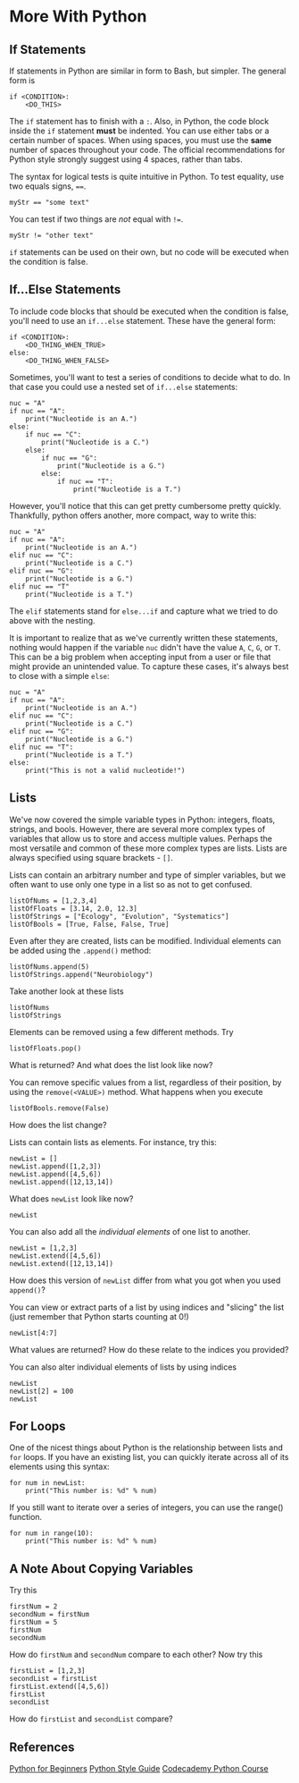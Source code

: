 # More With Python

## If Statements

If statements in Python are similar in form to Bash, but simpler. The general form is

```
if <CONDITION>:
    <DO_THIS>
```

The `if` statement has to finish with a `:`. Also, in Python, the code block inside the `if` statement __must__ be indented. You can use either tabs or a certain number of spaces. When using spaces, you must use the __same__ number of spaces throughout your code. The official recommendations for Python style strongly suggest using 4 spaces, rather than tabs.

The syntax for logical tests is quite intuitive in Python. To test equality, use two equals signs, `==`.

`myStr == "some text"`

You can test if two things are _not_ equal with `!=`.

`myStr != "other text"`

`if` statements can be used on their own, but no code will be executed when the condition is false.

## If...Else Statements

To include code blocks that should be executed when the condition is false, you'll need to use an `if...else` statement. These have the general form:

```
if <CONDITION>:
    <DO_THING_WHEN_TRUE>
else:
    <DO_THING_WHEN_FALSE>
```
            
Sometimes, you'll want to test a series of conditions to decide what to do. In that case you could use a nested set of `if...else` statements:

```
nuc = "A"
if nuc == "A":
    print("Nucleotide is an A.")
else:
    if nuc == "C":
        print("Nucleotide is a C.")
    else:
        if nuc == "G":
            print("Nucleotide is a G.")
        else:
            if nuc == "T":
                print("Nucleotide is a T.")
```      

However, you'll notice that this can get pretty cumbersome pretty quickly. Thankfully, python offers another, more compact, way to write this:

```
nuc = "A"
if nuc == "A":
    print("Nucleotide is an A.")
elif nuc == "C":
    print("Nucleotide is a C.")
elif nuc == "G":
    print("Nucleotide is a G.")
elif nuc == "T"
    print("Nucleotide is a T.")
```
            
The `elif` statements stand for `else...if` and capture what we tried to do above with the nesting.

It is important to realize that as we've currently written these statements, nothing would happen if the variable `nuc` didn't have the value `A`, `C`, `G`, or `T`. This can be a big problem when accepting input from a user or file that might provide an unintended value. To capture these cases, it's always best to close with a simple `else`:

```
nuc = "A"
if nuc == "A":
    print("Nucleotide is an A.")
elif nuc == "C":
    print("Nucleotide is a C.")
elif nuc == "G":
    print("Nucleotide is a G.")
elif nuc == "T":
    print("Nucleotide is a T.")
else:
    print("This is not a valid nucleotide!")
```

## Lists

We've now covered the simple variable types in Python: integers, floats, strings, and bools. However, there are several more complex types of variables that allow us to store and access multiple values. Perhaps the most versatile and common of these more complex types are lists. Lists are always specified using square brackets - `[]`.

Lists can contain an arbitrary number and type of simpler variables, but we often want to use only one type in a list so as not to get confused.

```
listOfNums = [1,2,3,4]
listOfFloats = [3.14, 2.0, 12.3]
listOfStrings = ["Ecology", "Evolution", "Systematics"]
listOfBools = [True, False, False, True]
```
   
Even after they are created, lists can be modified. Individual elements can be added using the `.append()` method:

```
listOfNums.append(5)
listOfStrings.append("Neurobiology")
```

Take another look at these lists

```
listOfNums
listOfStrings
```

Elements can be removed using a few different methods. Try

`listOfFloats.pop()`

What is returned? And what does the list look like now?

You can remove specific values from a list, regardless of their position, by using the `remove(<VALUE>)` method. What happens when you execute

`listOfBools.remove(False)`

How does the list change?

Lists can contain lists as elements. For instance, try this:

```
newList = []
newList.append([1,2,3])
newList.append([4,5,6])
newList.append([12,13,14])
```
What does `newList` look like now?

`newList`

You can also add all the _individual elements_ of one list to another.

```
newList = [1,2,3]
newList.extend([4,5,6])
newList.extend([12,13,14])
```

How does this version of `newList` differ from what you got when you used `append()`?

You can view or extract parts of a list by using indices and "slicing" the list (just remember that Python starts counting at 0!)

`newList[4:7]`

What values are returned? How do these relate to the indices you provided?

You can also alter individual elements of lists by using indices

```
newList
newList[2] = 100
newList
```

## For Loops

One of the nicest things about Python is the relationship between lists and `for` loops. If you have an existing list, you can quickly iterate across all of its elements using this syntax:

```
for num in newList:
    print("This number is: %d" % num)
```
            
If you still want to iterate over a series of integers, you can use the range() function.

```
for num in range(10):
    print("This number is: %d" % num)
```

## A Note About Copying Variables

Try this

```
firstNum = 2
secondNum = firstNum
firstNum = 5
firstNum
secondNum
```

How do `firstNum` and `secondNum` compare to each other? Now try this

```
firstList = [1,2,3]
secondList = firstList
firstList.extend([4,5,6])
firstList
secondList
```

How do `firstList` and `secondList` compare?

## References

[Python for Beginners](https://www.python.org/about/gettingstarted/)
[Python Style Guide](https://www.python.org/dev/peps/pep-0008/)
[Codecademy Python Course](https://www.codecademy.com/learn/learn-python)
